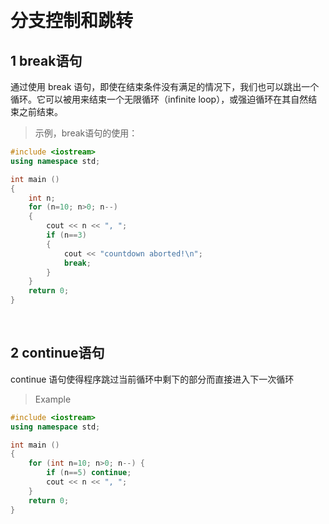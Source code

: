 

&emsp;
# 分支控制和跳转
## 1 break语句
通过使用 break 语句，即使在结束条件没有满足的情况下，我们也可以跳出一个循环。它可以被用来结束一个无限循环（infinite loop），或强迫循环在其自然结束之前结束。

>示例，break语句的使用：
```c++
#include <iostream>
using namespace std;

int main ()
{
    int n;
    for (n=10; n>0; n--)
    {
        cout << n << ", ";
        if (n==3)
        {
            cout << "countdown aborted!\n";
            break;
        }
    }
    return 0;
} 
```

&emsp;
## 2 continue语句
continue 语句使得程序跳过当前循环中剩下的部分而直接进入下一次循环

>Example
```c++
#include <iostream>
using namespace std;

int main ()
{
    for (int n=10; n>0; n--) {
        if (n==5) continue;
        cout << n << ", ";
    }
    return 0;
} 
```
